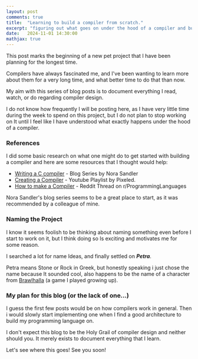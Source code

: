 ```yaml
---
layout: post
comments: true
title:  "Learning to build a compiler from scratch."
excerpt: "figuring out what goes on under the hood of a compiler and building one in the process."
date:   2024-11-01 14:30:00
mathjax: true
---
```


<!-- 
<svg width="800" height="200">
	<rect width="800" height="200" style="fill:rgb(98,51,20)" />
	<rect width="20" height="50" x="20" y="100" style="fill:rgb(189,106,53)" />
	<rect width="20" height="50" x="760" y="30" style="fill:rgb(77,175,75)" />
	<rect width="10" height="10" x="400" y="60" style="fill:rgb(225,229,224)" />
</svg>
 -->

    

This post marks the beginning of a new pet project that I have been planning for the longest time.

Compilers have always fascinated me, and I've been wanting to learn more about them for a very long time, and what better time to do that than now.  

My aim with this series of blog posts is to document everything I read, watch, or do regarding compiler design.

I do not know how frequently I will be posting here, as I have very little time during the week to spend on this project, but I do not plan to stop working on It until I feel like I have understood what exactly happens under the hood of a compiler.

### References

I did some basic research on what one might do to get started with building a compiler and here are some resources that I thought would help:

- [Writing a C compiler](https://norasandler.com/2017/11/29/Write-a-Compiler.html) - Blog Series by Nora Sandler
- [Creating a Compiler](https://www.youtube.com/playlist?list=PLUDlas_Zy_qC7c5tCgTMYq2idyyT241qs) - Youtube Playlist by Pixeled. 
- [How to make a Compiler](https://www.reddit.com/r/ProgrammingLanguages/comments/1475h9o/how_to_make_a_compiler/?rdt=44064) - Reddit Thread on r/ProgrammingLanguages

Nora Sandler's blog series seems to be a great place to start, as it was recommended by a colleague of mine.
### Naming the Project

I know it seems foolish to be thinking about naming something even before I start to work on it, but I think doing so Is exciting and motivates me for some reason.

I searched a lot for name Ideas, and finally settled on <b><i>Petra</i></b>.

Petra means Stone or Rock in Greek, but honestly speaking i just chose the name because It sounded cool, also happens to be the name of a character from [Brawlhalla](www.brawlhalla.com) (a game I played growing up).

### My plan for this blog (or the lack of one...)

I guess the first few posts would be on how compilers work in general. Then i would slowly start implementing one when I find a good architecture to build my programming language on.

I don't expect this blog to be the Holy Grail of compiler design and neither should you. It merely exists to document everything that I learn.

Let's see where this goes! See you soon!